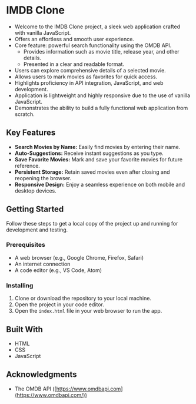 # IMDB Clone

- Welcome to the IMDB Clone project, a sleek web application crafted with vanilla JavaScript.
- Offers an effortless and smooth user experience.
- Core feature: powerful search functionality using the OMDB API.
    - Provides information such as movie title, release year, and other details.
    - Presented in a clear and readable format.
- Users can explore comprehensive details of a selected movie.
- Allows users to mark movies as favorites for quick access.
- Highlights proficiency in API integration, JavaScript, and web development.
- Application is lightweight and highly responsive due to the use of vanilla JavaScript.
- Demonstrates the ability to build a fully functional web application from scratch.

## Key Features

- **Search Movies by Name:** Easily find movies by entering their name.
- **Auto-Suggestions:** Receive instant suggestions as you type.
- **Save Favorite Movies:** Mark and save your favorite movies for future reference.
- **Persistent Storage:** Retain saved movies even after closing and reopening the browser.
- **Responsive Design:** Enjoy a seamless experience on both mobile and desktop devices.

## Getting Started

Follow these steps to get a local copy of the project up and running for development and testing.

### Prerequisites

- A web browser (e.g., Google Chrome, Firefox, Safari)
- An internet connection
- A code editor (e.g., VS Code, Atom)

### Installing

1. Clone or download the repository to your local machine.
2. Open the project in your code editor.
3. Open the `index.html` file in your web browser to run the app.

## Built With

- HTML
- CSS
- JavaScript

## Acknowledgments

- The OMDB API ([https://www.omdbapi.com](https://www.omdbapi.com/))
